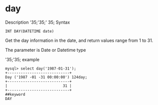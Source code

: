 # day
Description
'35;'35;' 35; Syntax

`INT DAY(DATETIME date)`


Get the day information in the date, and return values range from 1 to 31.

The parameter is Date or Datetime type

'35;'35; example

```
mysql> select day('1987-01-31');
+----------------------------+
Day ('1987 -01 -31 00:00:00') 124day;
+----------------------------+
|                         31 |
+----------------------------+
##keyword
DAY
